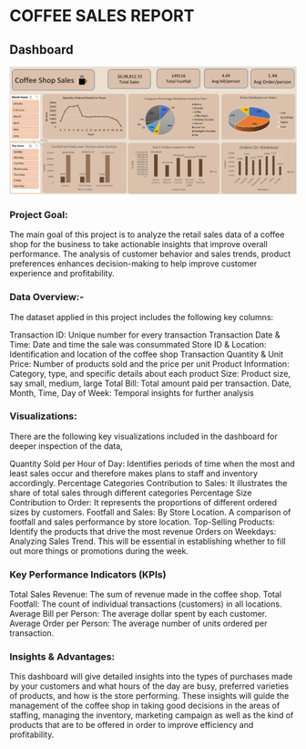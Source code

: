 # COFFEE SALES REPORT
## Dashboard 
![Coffee Sales Dashboard](https://github.com/Nikurwt/Coffee-Sales-/blob/main/Screenshot%202024-10-12%20102711.png) 

### Project Goal:
The main goal of this project is to analyze the retail sales data of a coffee shop for the business to take actionable insights that improve overall performance. The analysis of customer behavior and sales trends, product preferences enhances decision-making to help improve customer experience and profitability.
 
### Data Overview:-

The dataset applied in this project includes the following key columns:

Transaction ID: Unique number for every transaction
Transaction Date & Time: Date and time the sale was consummated
Store ID & Location: Identification and location of the coffee shop
Transaction Quantity & Unit Price: Number of products sold and the price per unit
Product Information: Category, type, and specific details about each product
Size: Product size, say small, medium, large
Total Bill: Total amount paid per transaction.
Date, Month, Time, Day of Week: Temporal insights for further analysis


### Visualizations:

There are the following key visualizations included in the dashboard for deeper inspection of the data,
 
Quantity Sold per Hour of Day: Identifies periods of time when the most and least sales occur and therefore makes plans to staff and inventory accordingly.
Percentage Categories Contribution to Sales: It illustrates the share of total sales through different categories
Percentage Size Contribution to Order: It represents the proportions of different ordered sizes by customers.
Footfall and Sales: By Store Location. A comparison of footfall and sales performance by store location.
Top-Selling Products: Identify the products that drive the most revenue
Orders on Weekdays: Analyzing Sales Trend. This will be essential in establishing whether to fill out more things or promotions during the week.

### Key Performance Indicators (KPIs)

Total Sales Revenue: The sum of revenue made in the coffee shop.
Total Footfall: The count of individual transactions (customers) in all locations.
Average Bill per Person: The average dollar spent by each customer.
Average Order per Person: The average number of units ordered per transaction.

### Insights & Advantages:

This dashboard will give detailed insights into the types of purchases made by your customers and what hours of the day are busy, preferred varieties of products, and how is the store performing. These insights will guide the management of the coffee shop in taking good decisions in the areas of staffing, managing the inventory, marketing campaign as well as the kind of products that are to be offered in order to improve efficiency and profitability.
